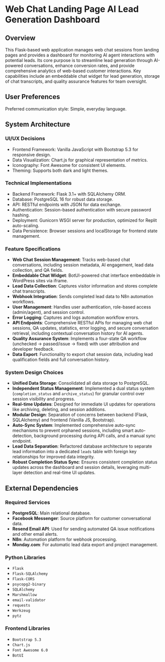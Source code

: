 # Web Chat Landing Page AI Lead Generation Dashboard

## Overview
This Flask-based web application manages web chat sessions from landing pages and provides a dashboard for monitoring AI agent interactions with potential leads. Its core purpose is to streamline lead generation through AI-powered conversations, enhance conversion rates, and provide comprehensive analytics of web-based customer interactions. Key capabilities include an embeddable chat widget for lead generation, storage of chat transcripts, and quality assurance features for team oversight.

## User Preferences
Preferred communication style: Simple, everyday language.

## System Architecture

### UI/UX Decisions
- Frontend Framework: Vanilla JavaScript with Bootstrap 5.3 for responsive design.
- Data Visualization: Chart.js for graphical representation of metrics.
- Iconography: Font Awesome for consistent UI elements.
- Theming: Supports both dark and light themes.

### Technical Implementations
- Backend Framework: Flask 3.1+ with SQLAlchemy ORM.
- Database: PostgreSQL 16 for robust data storage.
- API: RESTful endpoints with JSON for data exchange.
- Authentication: Session-based authentication with secure password hashing.
- Deployment: Gunicorn WSGI server for production, optimized for Replit auto-scaling.
- Data Persistence: Browser sessions and localStorage for frontend state management.

### Feature Specifications
- **Web Chat Session Management**: Tracks web-based chat conversations, including session metadata, AI engagement, lead data collection, and QA fields.
- **Embeddable Chat Widget**: BotUI-powered chat interface embeddable in WordPress sites via iframe.
- **Lead Data Collection**: Captures visitor information and stores complete chat transcripts.
- **Webhook Integration**: Sends completed lead data to N8n automation workflows.
- **User Management**: Handles user authentication, role-based access (admin/agent), and session control.
- **Error Logging**: Captures and logs automation workflow errors.
- **API Endpoints**: Comprehensive RESTful APIs for managing web chat sessions, QA updates, statistics, error logging, and secure conversation retrieval, including contextual conversation history for AI agents.
- **Quality Assurance System**: Implements a four-state QA workflow (unchecked → passed/issue → fixed) with user attribution and developer feedback.
- **Data Export**: Functionality to export chat session data, including lead qualification fields and full conversation history.

### System Design Choices
- **Unified Data Storage**: Consolidated all data storage to PostgreSQL.
- **Independent Status Management**: Implemented a dual status system (`completion_status` and `archive_status`) for granular control over session visibility and progress.
- **Real-time Updates**: Designed for immediate UI updates for operations like archiving, deleting, and session additions.
- **Modular Design**: Separation of concerns between backend (Flask, SQLAlchemy) and frontend (Vanilla JS, Bootstrap).
- **Auto-Sync System**: Implemented comprehensive auto-sync mechanisms to prevent orphaned sessions, including smart auto-detection, background processing during API calls, and a manual sync endpoint.
- **Lead Data Separation**: Refactored database architecture to separate lead information into a dedicated `leads` table with foreign key relationships for improved data integrity.
- **Robust Completion Status Sync**: Ensures consistent completion status updates across the dashboard and session details, leveraging multi-layer detection and real-time UI updates.

## External Dependencies

### Required Services
- **PostgreSQL**: Main relational database.
- **Facebook Messenger**: Source platform for customer conversational data.
- **Resend Email API**: Used for sending automated QA issue notifications and other email alerts.
- **N8n**: Automation platform for webhook processing.
- **Monday.com**: For automatic lead data export and project management.

### Python Libraries
- `Flask`
- `Flask-SQLAlchemy`
- `Flask-CORS`
- `psycopg2-binary`
- `SQLAlchemy`
- `Marshmallow`
- `email-validator`
- `requests`
- `Werkzeug`
- `pytz`

### Frontend Libraries
- `Bootstrap 5.3`
- `Chart.js`
- `Font Awesome 6.0`
- `BotUI`